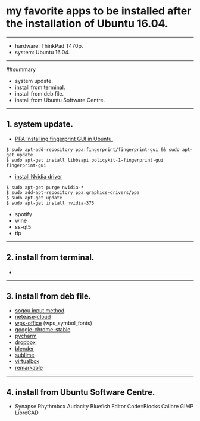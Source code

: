 # my favorite apps to be installed after the installation of Ubuntu 16.04.
---
* hardware: ThinkPad T470p.
* system: Ubuntu 16.04.
---
##summary
* system update.
* install from terminal.
* install from deb file.
* install from Ubuntu Software Centre.
---
## 1. system update.
* [PPA Installing fingerprint GUI in Ubuntu.](http://www.omgubuntu.co.uk/2013/03/how-to-get-your-fingerprint-reader-working-in-ubuntu)
```
$ sudo apt-add-repository ppa:fingerprint/fingerprint-gui && sudo apt-get update
$ sudo apt-get install libbsapi policykit-1-fingerprint-gui fingerprint-gui
```
* [install Nvidia driver](https://askubuntu.com/questions/760934/graphics-issues-after-while-installing-ubuntu-16-04-16-10-with-nvidia-graphics)
```
$ sudo apt-get purge nvidia-*
$ sudo add-apt-repository ppa:graphics-drivers/ppa
$ sudo apt-get update
$ sudo apt-get install nvidia-375
```
* spotify
* wine
* ss-qt5
* tlp
---
## 2. install from terminal.
* 
---
## 3. install from deb file.
* [sogou input method](http://pinyin.sogou.com/linux/).
* [netease-cloud](http://music.163.com/#/download)
* [wps-office](http://wps-community.org/download.html?vl=a21#download) (wps_symbol_fonts)
* [google-chrome-stable](https://www.google.com/chrome/browser/desktop/index.html?brand=CHBD&gclid=CjwKCAjw0v_IBRAEEiwA3--1Nk8MrGVaL_nLLmxnaWvBLMUa6FvYegQGDINuqX3rF4GA3DD7o7nZihoCPDkQAvD_BwE)
* [pycharm](https://www.jetbrains.com/pycharm/download/?gclid=Cj0KEQjw0v_IBRCEzKHK0KiCrKMBEiQA3--1NhB0N9CXOD1oi9Obp4KlOSdivz9b-sVu7tqGgG66IqUaAtRP8P8HAQ&gclsrc=aw.ds.ds&dclid=CL6UoejJ_tMCFUYOKgod01MBYA#section=linux)
* [dropbox]()
* [blender](https://www.blender.org/download/)
* [sublime](https://www.sublimetext.com/3)
* [virtualbox]()
* [remarkable]()
---
## 4. install from Ubuntu Software Centre.
* Synapse
Rhythmbox
Audacity
Bluefish Editor
Code::Blocks
Calibre
GIMP
LibreCAD

